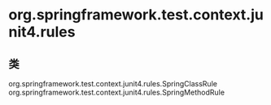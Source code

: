 # org.springframework.test.context.junit4.rules

## 类

org.springframework.test.context.junit4.rules.SpringClassRule
org.springframework.test.context.junit4.rules.SpringMethodRule




